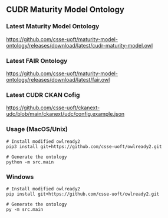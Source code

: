 ## CUDR Maturity Model Ontology

### Latest Maturity Model Ontology
https://github.com/csse-uoft/maturity-model-ontology/releases/download/latest/cudr-maturity-model.owl

### Latest FAIR Ontology
https://github.com/csse-uoft/maturity-model-ontology/releases/download/latest/fair.owl

### Latest CUDR CKAN Cofig
https://github.com/csse-uoft/ckanext-udc/blob/main/ckanext/udc/config.example.json


### Usage (MacOS/Unix)
```shell
# Install modified owlready2
pip3 install git+https://github.com/csse-uoft/owlready2.git

# Generate the ontology
python -m src.main
```

### Windows
```shell
# Install modified owlready2
pip install git+https://github.com/csse-uoft/owlready2.git

# Generate the ontology
py -m src.main
```
